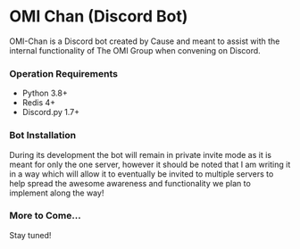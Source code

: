 # OMI Chan (Discord Bot)

OMI-Chan is a Discord bot created by Cause and meant to assist with the internal functionality of The OMI Group when convening on Discord.

### Operation Requirements
- Python 3.8+
- Redis 4+
- Discord.py 1.7+

### Bot Installation
During its development the bot will remain in private invite mode as it is meant for only the one server, however it should be noted that I am writing it in a way which will allow it to eventually be invited to multiple servers to help spread the awesome awareness and functionality we plan to implement along the way!

### More to Come...
Stay tuned!
